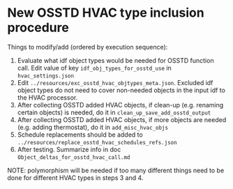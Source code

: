 # New OSSTD HVAC type inclusion procedure

Things to modify/add (ordered by execution sequence):
1. Evaluate what idf object types would be needed for OSSTD function call. Edit value of key `idf_obj_types_for_osstd_use` in `hvac_settings.json`
2. Edit `../resources/exc_osstd_hvac_objtypes_meta.json`. Excluded idf object types do not need to cover non-needed objects in the input idf to the HVAC processor.
3. After collecting OSSTD added HVAC objects, if clean-up (e.g. renaming certain objects) is needed, do it in `clean_up_save_add_osstd_output`
4. After collecting OSSTD added HVAC objects, if more objects are needed (e.g. adding thermostat), do it in `add_misc_hvac_objs`
5. Schedule replacements should be added to `../resources/replace_osstd_hvac_schedules_refs.json`
6. After testing. Summarize info in doc `Object_deltas_for_osstd_hvac_call.md`

NOTE: polymorphism will be needed if too many different things need to be done for different HVAC types in steps 3 and 4.